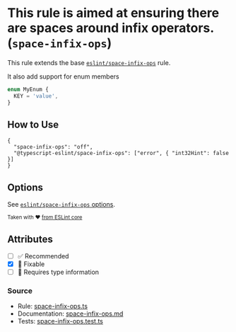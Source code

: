 # This rule is aimed at ensuring there are spaces around infix operators. (`space-infix-ops`)

This rule extends the base [`eslint/space-infix-ops`](https://eslint.org/docs/rules/space-infix-ops) rule.

It also add support for enum members

```ts
enum MyEnum {
  KEY = 'value',
}
```

## How to Use

```jsonc
{
  "space-infix-ops": "off",
  "@typescript-eslint/space-infix-ops": ["error", { "int32Hint": false }]
}
```

## Options

See [`eslint/space-infix-ops` options](https://eslint.org/docs/rules/space-infix-ops#options).

<sup>

Taken with ❤️ [from ESLint core](https://github.com/eslint/eslint/blob/main/docs/rules/space-infix-ops.md)

</sup>

## Attributes

- [ ] ✅ Recommended
- [x] 🔧 Fixable
- [ ] 💭 Requires type information

### Source

- Rule: [space-infix-ops.ts](https://github.com/typescript-eslint/typescript-eslint/blob/main/packages/eslint-plugin/src/rules/space-infix-ops.ts)
- Documentation: [space-infix-ops.md](https://github.com/typescript-eslint/typescript-eslint/blob/main/packages/eslint-plugin/docs/rules/space-infix-ops.md)
- Tests: [space-infix-ops.test.ts](https://github.com/typescript-eslint/typescript-eslint/blob/main/packages/eslint-plugin/tests/rules/space-infix-ops.test.ts)
